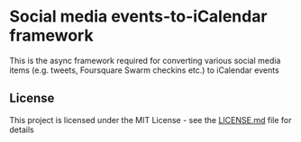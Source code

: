 # Social media events-to-iCalendar framework

This is the async framework required for converting various social media items (e.g. tweets, Foursquare Swarm checkins etc.) to iCalendar events

## License

This project is licensed under the MIT License - see the [LICENSE.md](LICENSE.md) file for details
